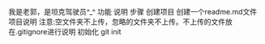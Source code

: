 我是老郭，是坦克驾驶员^_^
功能
说明
步骤
	创建项目
	创建一个readme.md文件 项目说明
	注意:空文件夹不上传，忽略的文件夹不上传。不上传的文件放在.gitignore进行说明
	初始化 git init
	